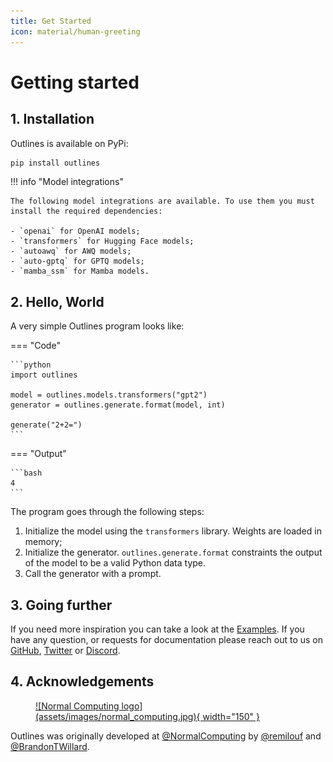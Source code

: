 ```yaml
---
title: Get Started
icon: material/human-greeting
---
```


# Getting started

## 1. Installation

Outlines is available on PyPi:

```bash
pip install outlines
```


!!! info "Model integrations"

    The following model integrations are available. To use them you must install the required dependencies:

    - `openai` for OpenAI models;
    - `transformers` for Hugging Face models;
    - `autoawq` for AWQ models;
    - `auto-gptq` for GPTQ models;
    - `mamba_ssm` for Mamba models.


## 2. Hello, World

A very simple Outlines program looks like:

=== "Code"

    ```python
    import outlines

    model = outlines.models.transformers("gpt2")
    generator = outlines.generate.format(model, int)

    generate("2+2=")
    ```

=== "Output"

    ```bash
    4
    ```

The program goes through the following steps:

1. Initialize the model using the `transformers` library. Weights are loaded in memory;
2. Initialize the generator. `outlines.generate.format` constraints the output of the model
   to be a valid Python data type.
3. Call the generator with a prompt.

## 3. Going further

If you need more inspiration you can take a look at the [Examples](examples/index.md). If you have any question, or requests for documentation please reach out to us on [GitHub](https://github.com/outlines-dev/outlines/discussions), [Twitter](https://twitter.com/remilouf) or [Discord](https://discord.gg/UppQmhEpe8).

## 4. Acknowledgements

<figure markdown>
  <a href="https://www.normalcomputing.ai">
  ![Normal Computing logo](assets/images/normal_computing.jpg){ width="150" }
  </a>
</figure>

Outlines was originally developed at [@NormalComputing](https://twitter.com/NormalComputing) by [@remilouf](https://twitter.com/remilouf) and [@BrandonTWillard](https://twitter.com/BrandonTWillard).
